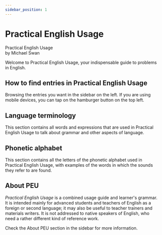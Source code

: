 ```yaml
---
sidebar_position: 1
---
```


# Practical English Usage

Practical English Usage  
by Michael Swan

Welcome to Practical English Usage, your indispensable guide to problems in English.

## How to find entries in Practical English Usage

Browsing the entries you want in the sidebar on the left. If you are using mobile devices, you can tap on the hamburger button on the top left.

## Language terminology

This section contains all words and expressions that are used in Practical English Usage to talk about grammar and other aspects of language.

## Phonetic alphabet

This section contains all the letters of the phonetic alphabet used in Practical English Usage, with examples of the words in which the sounds they refer to are found.

## About PEU

*Practical English Usage* is a combined usage guide and learner's grammar. It is intended mainly for advanced students and teachers of English as a foreign or second language; it may also be useful to teacher trainers and materials writers. It is not addressed to native speakers of English, who need a rather different kind of reference work.

Check the About PEU section in the sidebar for more information.
